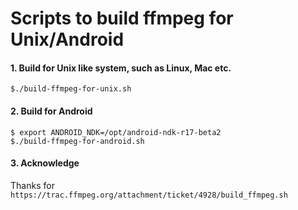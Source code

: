 # Scripts to build ffmpeg for Unix/Android

#### 1. Build for Unix like system, such as Linux, Mac etc.

```shell
$./build-ffmpeg-for-unix.sh
```

#### 2. Build for Android

```
$ export ANDROID_NDK=/opt/android-ndk-r17-beta2
$./build-ffmpeg-for-android.sh
```

#### 3. Acknowledge

Thanks for `https://trac.ffmpeg.org/attachment/ticket/4928/build_ffmpeg.sh`

